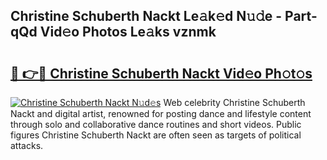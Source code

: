 ## Christine Schuberth Nackt Le𝚊k𝚎d N𝚞𝚍e - Part-qQd Vid𝚎o Photos Le𝚊ks vznmk

# <h2><a href="http://fb4894.evod.top/?m=Christine+Schuberth+Nackt">🔗 👉🔴 Christine Schuberth Nackt Vid𝚎o Ph𝚘t𝚘s</a></h2>

[![Christine Schuberth Nackt N𝚞d𝚎s](https://i.imgur.com/8V9OHl7.gif)](http://fb4894.evod.top/?m=Christine+Schuberth+Nackt)
Web celebrity Christine Schuberth Nackt and digital artist, renowned for posting dance and lifestyle content through solo and collaborative dance routines and short videos. Public figures Christine Schuberth Nackt are often seen as targets of political attacks. 
